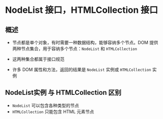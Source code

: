 # NodeList 接口，HTMLCollection 接口

## 概述

+ 节点都是单个对象，有时需要一种数据结构，能够容纳多个节点。DOM 提供两种节点集合，用于容纳多个节点：`NodeList` 和 `HTMLCollection`

+ 这两种集合都属于接口规范
+ 许多 DOM 属性和方法，返回的结果是 `NodeList` 实例或 `HTMLCollection` 实例

## NodeList实例 与  HTMLCollection 区别

+ `NodeList` 可以包含各种类型的节点
+ `HTMLCollection` 只能包含 HTML 元素节点
